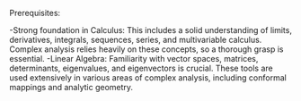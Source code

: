 Prerequisites:

-Strong foundation in Calculus: This includes a solid understanding of limits, derivatives, integrals, sequences, series, and multivariable calculus. Complex analysis relies heavily on these concepts, so a thorough grasp is essential.
-Linear Algebra: Familiarity with vector spaces, matrices, determinants, eigenvalues, and eigenvectors is crucial. These tools are used extensively in various areas of complex analysis, including conformal mappings and analytic geometry.
